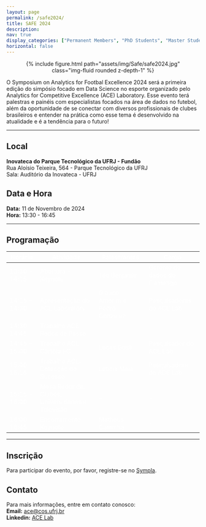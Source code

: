 ```yaml
---
layout: page
permalink: /safe2024/
title: SAFE 2024
description:
nav: true
display_categories: ["Permanent Members", "PhD Students", "Master Students", "Undergraduate Students"]
horizontal: false
---
```


<div style="width: 80%; margin: 0 auto; text-align: center;">
{% include figure.html path="assets/img/Safe/safe2024.jpg" class="img-fluid rounded z-depth-1" %}
</div>

O Symposium on Analytics for Footbal Excellence 2024 será a primeira edição do simpósio focado em Data Science no esporte organizado pelo Analytics for Competitive Excellence (ACE) Laboratory. Esse evento terá palestras e painéis com especialistas focados na área de dados no futebol, além da oportunidade de se conectar com diversos profissionais de clubes brasileiros e entender na prática como esse tema é desenvolvido na atualidade e é a tendência para o futuro! 

---

## Local

**Inovateca do Parque Tecnológico da UFRJ - Fundão** <br/>
Rua Aloísio Teixeira, 564 - Parque Tecnológico da UFRJ<br/>
Sala: Auditório da Inovateca - UFRJ

## Data e Hora

**Data:** 11 de Novembro de 2024  
**Hora:** 13:30 - 16:45



---

## Programação

<table>
  <thead>
    <tr>
      <th style="color: white;">Horário</th>
      <th style="color: white;">Atividade</th>
      <th style="color: white;">Palestrantes</th>
      <th style="color: white;">Cargo</th>
    </tr>
  </thead>
  <tbody>
    <tr>
      <td style="color: white;">13:30 - 14:15</td>
      <td style="color: white;">Abertura - Keynote</td>
      <td style="color: white;">Téo Benjamin</td>
      <td style="color: white;">Gerente de dados do Flamengo</td>
    </tr>
    <tr>
      <td style="color: white;">14:15 - 14:30</td>
      <td style="color: white;">Apresentação do ACE Laboratory</td>
      <td style="color: white;">Glauco Amorim e Pedro Gonzalez</td>
      <td style="color: white;">Pesquisadores do ACE Lab</td>
    </tr>
    <tr>
      <td style="color: white;">14:30 - 14:45</td>
      <td style="color: white;">Trabalho ACE: Redes de Passe</td>
      <td style="color: white;">-</td>
      <td style="color: white;">-</td>
    </tr>
    <tr>
      <td style="color: white;">14:45 - 15:00</td>
      <td style="color: white;">Trabalho ACE: Cartola FC</td>
      <td style="color: white;">Lucas Gusti</td>
      <td style="color: white;">Pesquisador do ACE Lab</td>
    </tr>
    <tr>
      <td style="color: white;">15:00 - 15:15</td>
      <td style="color: white;">Trabalho ACE: Detecção de Sucesso</td>
      <td style="color: white;">Letícia Maia</td>
      <td style="color: white;">Pesquisadora do ACE Lab</td>
    </tr>
    <tr>
      <td style="color: white;">15:15 - 16:00</td>
      <td style="color: white;">Mesa Redonda: Clubes, Universidades e Televisão</td>
      <td style="color: white;">-</td>
      <td style="color: white;">-</td>
    </tr>
    <tr>
      <td style="color: white;">16:00 - 16:45</td>
      <td style="color: white;">Encerramento - Keynote</td>
      <td style="color: white;">Matheus Caminha</td>
      <td style="color: white;">-</td>
    </tr>
  </tbody>
</table>


---





## Inscrição

Para participar do evento, por favor, registre-se no [Sympla](https://www.sympla.com.br/evento/symposium-on-analytics-for-footbal-excellence-safe-2024/2673929).

## Contato

Para mais informações, entre em contato conosco:<br/>
**Email:** ace@cos.ufrj.br<br/>
**Linkedin:** [ACE Lab](https://br.linkedin.com/company/ac3lab)



